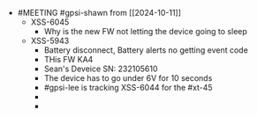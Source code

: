 - #MEETING #gpsi-shawn from [[2024-10-11]]
	- XSS-6045
		- Why is the new FW not letting the device going to sleep
	- XSS-5943
		- Battery disconnect, Battery alerts no getting event code
		- THis FW KA4
		- Sean's Deveice SN: 232105610
		- The device has to go under 6V for 10 seconds
		- #gpsi-lee is tracking XSS-6044 for the #xt-45
		-
		-